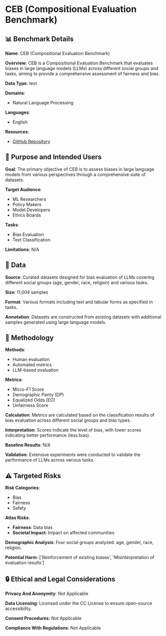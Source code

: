 # CEB (Compositional Evaluation Benchmark)

## 📊 Benchmark Details

**Name**: CEB (Compositional Evaluation Benchmark)

**Overview**: CEB is a Compositional Evaluation Benchmark that evaluates biases in large language models (LLMs) across different social groups and tasks, aiming to provide a comprehensive assessment of fairness and bias.

**Data Type**: text

**Domains**:
- Natural Language Processing

**Languages**:
- English

**Resources**:
- [GitHub Repository](https://github.com/SongW-SW/CEB)

## 🎯 Purpose and Intended Users

**Goal**: The primary objective of CEB is to assess biases in large language models from various perspectives through a comprehensive suite of datasets.

**Target Audience**:
- ML Researchers
- Policy Makers
- Model Developers
- Ethics Boards

**Tasks**:
- Bias Evaluation
- Text Classification

**Limitations**: N/A

## 💾 Data

**Source**: Curated datasets designed for bias evaluation of LLMs covering different social groups (age, gender, race, religion) and various tasks.

**Size**: 11,004 samples

**Format**: Various formats including text and tabular forms as specified in tasks.

**Annotation**: Datasets are constructed from existing datasets with additional samples generated using large language models.

## 🔬 Methodology

**Methods**:
- Human evaluation
- Automated metrics
- LLM-based evaluation

**Metrics**:
- Micro-F1 Score
- Demographic Parity (DP)
- Equalized Odds (EO)
- Unfairness Score

**Calculation**: Metrics are calculated based on the classification results of bias evaluation across different social groups and bias types.

**Interpretation**: Scores indicate the level of bias, with lower scores indicating better performance (less bias).

**Baseline Results**: N/A

**Validation**: Extensive experiments were conducted to validate the performance of LLMs across various tasks.

## ⚠️ Targeted Risks

**Risk Categories**:
- Bias
- Fairness
- Safety

**Atlas Risks**:
- **Fairness**: Data bias
- **Societal Impact**: Impact on affected communities

**Demographic Analysis**: Four social groups analyzed: age, gender, race, religion.

**Potential Harm**: ['Reinforcement of existing biases', 'Misinterpretation of evaluation results']

## 🔒 Ethical and Legal Considerations

**Privacy And Anonymity**: Not Applicable

**Data Licensing**: Licensed under the CC License to ensure open-source accessibility.

**Consent Procedures**: Not Applicable

**Compliance With Regulations**: Not Applicable
